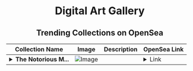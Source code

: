 <div align="center">

# Digital Art Gallery

## Trending Collections on OpenSea

| Collection Name                       | Image                                                                                     | Description                       | OpenSea Link                                                                                          |
|---------------------------------------|-------------------------------------------------------------------------------------------|-----------------------------------|--------------------------------------------------------------------------------------------------------|
| **<details><summary>The Notorious M...</summary>The Notorious M.O.N.K.E.Y</details>** | ![Image](https://i.seadn.io/s/raw/files/8dc1f4ffeffc970597c8b639c7ff25fa.png?w=500&auto=format?w=200&auto=format) |  | <details><summary>Link</summary>[The Notorious M.O.N.K.E.Y](https://opensea.io/collection/the-notorious-m-o-n-k-e-y)</details> |

</div>